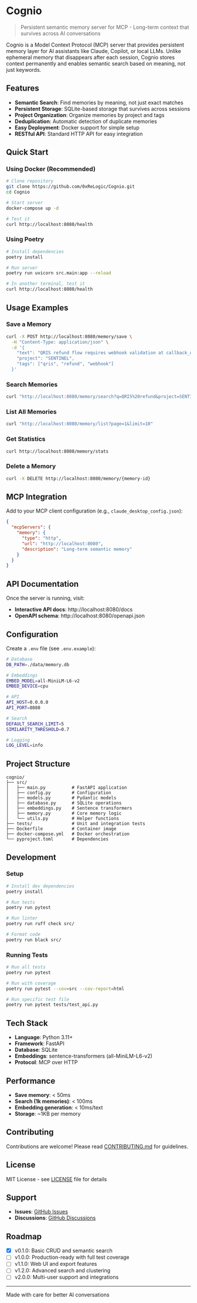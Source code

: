 # Cognio

> Persistent semantic memory server for MCP - Long-term context that survives across AI conversations

Cognio is a Model Context Protocol (MCP) server that provides persistent memory layer for AI assistants like Claude, Copilot, or local LLMs. Unlike ephemeral memory that disappears after each session, Cognio stores context permanently and enables semantic search based on meaning, not just keywords.

## Features

- **Semantic Search**: Find memories by meaning, not just exact matches
- **Persistent Storage**: SQLite-based storage that survives across sessions
- **Project Organization**: Organize memories by project and tags
- **Deduplication**: Automatic detection of duplicate memories
- **Easy Deployment**: Docker support for simple setup
- **RESTful API**: Standard HTTP API for easy integration

## Quick Start

### Using Docker (Recommended)

```bash
# Clone repository
git clone https://github.com/0xReLogic/Cognio.git
cd Cognio

# Start server
docker-compose up -d

# Test it
curl http://localhost:8080/health
```

### Using Poetry

```bash
# Install dependencies
poetry install

# Run server
poetry run uvicorn src.main:app --reload

# In another terminal, test it
curl http://localhost:8080/health
```

## Usage Examples

### Save a Memory

```bash
curl -X POST http://localhost:8080/memory/save \
  -H "Content-Type: application/json" \
  -d '{
    "text": "QRIS refund flow requires webhook validation at callback_url",
    "project": "SENTINEL",
    "tags": ["qris", "refund", "webhook"]
  }'
```

### Search Memories

```bash
curl "http://localhost:8080/memory/search?q=QRIS%20refund&project=SENTINEL&limit=5"
```

### List All Memories

```bash
curl "http://localhost:8080/memory/list?page=1&limit=10"
```

### Get Statistics

```bash
curl http://localhost:8080/memory/stats
```

### Delete a Memory

```bash
curl -X DELETE http://localhost:8080/memory/{memory-id}
```

## MCP Integration

Add to your MCP client configuration (e.g., `claude_desktop_config.json`):

```json
{
  "mcpServers": {
    "memory": {
      "type": "http",
      "url": "http://localhost:8080",
      "description": "Long-term semantic memory"
    }
  }
}
```

## API Documentation

Once the server is running, visit:
- **Interactive API docs**: http://localhost:8080/docs
- **OpenAPI schema**: http://localhost:8080/openapi.json

## Configuration

Create a `.env` file (see `.env.example`):

```bash
# Database
DB_PATH=./data/memory.db

# Embeddings
EMBED_MODEL=all-MiniLM-L6-v2
EMBED_DEVICE=cpu

# API
API_HOST=0.0.0.0
API_PORT=8080

# Search
DEFAULT_SEARCH_LIMIT=5
SIMILARITY_THRESHOLD=0.7

# Logging
LOG_LEVEL=info
```

## Project Structure

```
cognio/
├── src/
│   ├── main.py          # FastAPI application
│   ├── config.py        # Configuration
│   ├── models.py        # Pydantic models
│   ├── database.py      # SQLite operations
│   ├── embeddings.py    # Sentence transformers
│   ├── memory.py        # Core memory logic
│   └── utils.py         # Helper functions
├── tests/               # Unit and integration tests
├── Dockerfile           # Container image
├── docker-compose.yml   # Docker orchestration
└── pyproject.toml       # Dependencies
```

## Development

### Setup

```bash
# Install dev dependencies
poetry install

# Run tests
poetry run pytest

# Run linter
poetry run ruff check src/

# Format code
poetry run black src/
```

### Running Tests

```bash
# Run all tests
poetry run pytest

# Run with coverage
poetry run pytest --cov=src --cov-report=html

# Run specific test file
poetry run pytest tests/test_api.py
```

## Tech Stack

- **Language**: Python 3.11+
- **Framework**: FastAPI
- **Database**: SQLite
- **Embeddings**: sentence-transformers (all-MiniLM-L6-v2)
- **Protocol**: MCP over HTTP

## Performance

- **Save memory**: < 50ms
- **Search (1k memories)**: < 100ms
- **Embedding generation**: < 10ms/text
- **Storage**: ~1KB per memory

## Contributing

Contributions are welcome! Please read [CONTRIBUTING.md](CONTRIBUTING.md) for guidelines.

## License

MIT License - see [LICENSE](LICENSE) file for details

## Support

- **Issues**: [GitHub Issues](https://github.com/0xReLogic/Cognio/issues)
- **Discussions**: [GitHub Discussions](https://github.com/0xReLogic/Cognio/discussions)

## Roadmap

- [x] v0.1.0: Basic CRUD and semantic search
- [ ] v1.0.0: Production-ready with full test coverage
- [ ] v1.1.0: Web UI and export features
- [ ] v1.2.0: Advanced search and clustering
- [ ] v2.0.0: Multi-user support and integrations

---

Made with care for better AI conversations
